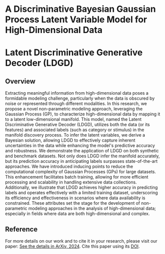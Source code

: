 # A Discriminative Bayesian Gaussian Process Latent Variable Model for High-Dimensional Data
# Latent Discriminative Generative Decoder (LDGD)

## Overview
Extracting meaningful information from high-dimensional data poses a formidable modeling challenge, particularly when the data is obscured by noise or represented through different modalities. In this research, we propose a novel non-parametric modeling approach, leveraging the Gaussian Process (GP), to characterize high-dimensional data by mapping it to a latent low-dimensional manifold. This model, named the Latent Discriminative Generative Decoder (LDGD), utilizes both the data (or its features) and associated labels (such as category or stimulus) in the manifold discovery process. To infer the latent variables, we derive a Bayesian solution, allowing LDGD to effectively capture inherent uncertainties in the data while enhancing the model's predictive accuracy and robustness. We demonstrate the application of LDGD on both synthetic and benchmark datasets. Not only does LDGD infer the manifold accurately, but its prediction accuracy in anticipating labels surpasses state-of-the-art approaches. We have introduced inducing points to reduce the computational complexity of Gaussian Processes (GPs) for large datasets. This enhancement facilitates batch training, allowing for more efficient processing and scalability in handling extensive data collections. Additionally, we illustrate that LDGD achieves higher accuracy in predicting labels and operates effectively with a limited training dataset, underscoring its efficiency and effectiveness in scenarios where data availability is constrained. These attributes set the stage for the development of non-parametric modeling approaches in the analysis of high-dimensional data; especially in fields where data are both high-dimensional and complex.

## Reference
For more details on our work and to cite it in your research, please visit our paper: [See the details in ArXiv, 2024](https://arxiv.org/abs/2401.16497). Cite this paper using its [DOI](https://doi.org/10.48550/arXiv.2401.16497).
